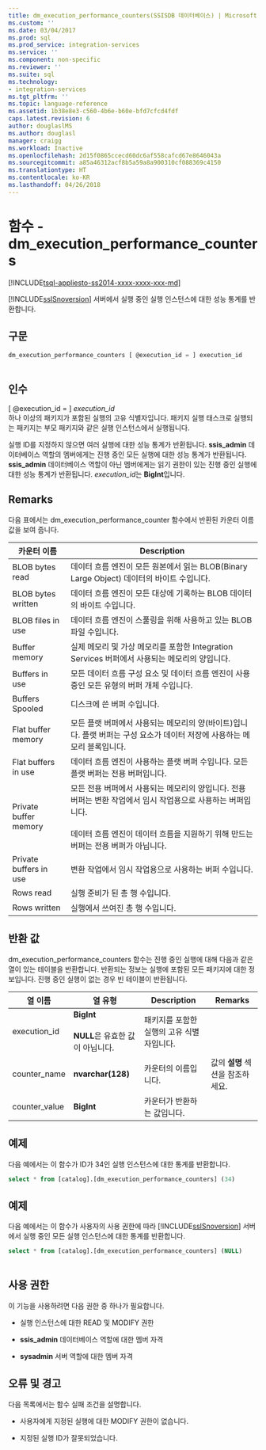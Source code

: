 ```yaml
---
title: dm_execution_performance_counters(SSISDB 데이터베이스) | Microsoft Docs
ms.custom: ''
ms.date: 03/04/2017
ms.prod: sql
ms.prod_service: integration-services
ms.service: ''
ms.component: non-specific
ms.reviewer: ''
ms.suite: sql
ms.technology:
- integration-services
ms.tgt_pltfrm: ''
ms.topic: language-reference
ms.assetid: 1b38e8e3-c560-4b6e-b60e-bfd7cfcd4fdf
caps.latest.revision: 6
author: douglaslMS
ms.author: douglasl
manager: craigg
ms.workload: Inactive
ms.openlocfilehash: 2d15f0865ccecd60dc6af558cafcd67e8646043a
ms.sourcegitcommit: a85a46312acf8b5a59a8a900310cf088369c4150
ms.translationtype: HT
ms.contentlocale: ko-KR
ms.lasthandoff: 04/26/2018
---
```

# <a name="functions---dmexecutionperformancecounters"></a>함수 - dm_execution_performance_counters
[!INCLUDE[tsql-appliesto-ss2014-xxxx-xxxx-xxx-md](../includes/tsql-appliesto-ss2014-xxxx-xxxx-xxx-md.md)]

  [!INCLUDE[ssISnoversion](../includes/ssisnoversion-md.md)] 서버에서 실행 중인 실행 인스턴스에 대한 성능 통계를 반환합니다.  
  
## <a name="syntax"></a>구문  
  
```sql  
dm_execution_performance_counters [ @execution_id = ] execution_id  
  
```  
  
## <a name="arguments"></a>인수  
 [ @execution_id = ] *execution_id*  
 하나 이상의 패키지가 포함된 실행의 고유 식별자입니다. 패키지 실행 태스크로 실행되는 패키지는 부모 패키지와 같은 실행 인스턴스에서 실행됩니다.  
  
 실행 ID를 지정하지 않으면 여러 실행에 대한 성능 통계가 반환됩니다. **ssis_admin** 데이터베이스 역할의 멤버에게는 진행 중인 모든 실행에 대한 성능 통계가 반환됩니다.  **ssis_admin** 데이터베이스 역할이 아닌 멤버에게는 읽기 권한이 있는 진행 중인 실행에 대한 성능 통계가 반환됩니다. *execution_id*는 **BigInt**입니다.  
  
## <a name="remarks"></a>Remarks  
 다음 표에서는 dm_execution_performance_counter 함수에서 반환된 카운터 이름 값을 보여 줍니다.  
  
|카운터 이름|Description|  
|------------------|-----------------|  
|BLOB bytes read|데이터 흐름 엔진이 모든 원본에서 읽는 BLOB(Binary Large Object) 데이터의 바이트 수입니다.|  
|BLOB bytes written|데이터 흐름 엔진이 모든 대상에 기록하는 BLOB 데이터의 바이트 수입니다.|  
|BLOB files in use|데이터 흐름 엔진이 스풀링을 위해 사용하고 있는 BLOB 파일 수입니다.|  
|Buffer memory|실제 메모리 및 가상 메모리를 포함한 Integration Services 버퍼에서 사용되는 메모리의 양입니다.|  
|Buffers in use|모든 데이터 흐름 구성 요소 및 데이터 흐름 엔진이 사용 중인 모든 유형의 버퍼 개체 수입니다.|  
|Buffers Spooled|디스크에 쓴 버퍼 수입니다.|  
|Flat buffer memory|모든 플랫 버퍼에서 사용되는 메모리의 양(바이트)입니다. 플랫 버퍼는 구성 요소가 데이터 저장에 사용하는 메모리 블록입니다.|  
|Flat buffers in use|데이터 흐름 엔진이 사용하는 플랫 버퍼 수입니다. 모든 플랫 버퍼는 전용 버퍼입니다.|  
|Private buffer memory|모든 전용 버퍼에서 사용되는 메모리의 양입니다. 전용 버퍼는 변환 작업에서 임시 작업용으로 사용하는 버퍼입니다.<br /><br /> 데이터 흐름 엔진이 데이터 흐름을 지원하기 위해 만드는 버퍼는 전용 버퍼가 아닙니다.|  
|Private buffers in use|변환 작업에서 임시 작업용으로 사용하는 버퍼 수입니다.|  
|Rows read|실행 준비가 된 총 행 수입니다.|  
|Rows written|실행에서 쓰여진 총 행 수입니다.|  
  
## <a name="return"></a>반환 값  
 dm_execution_performance_counters 함수는 진행 중인 실행에 대해 다음과 같은 열이 있는 테이블을 반환합니다. 반환되는 정보는 실행에 포함된 모든 패키지에 대한 정보입니다. 진행 중인 실행이 없는 경우 빈 테이블이 반환됩니다.  
  
|열 이름|열 유형|Description|Remarks|  
|-----------------|-----------------|-----------------|-------------|  
|execution_id|**BigInt**<br /><br /> **NULL**은 유효한 값이 아닙니다.|패키지를 포함한 실행의 고유 식별자입니다.||  
|counter_name|**nvarchar(128)**|카운터의 이름입니다.|값의 **설명** 섹션을 참조하세요.|  
|counter_value|**BigInt**|카운터가 반환하는 값입니다.||  
  
## <a name="example"></a>예제  
 다음 예에서는 이 함수가 ID가 34인 실행 인스턴스에 대한 통계를 반환합니다.  
  
```sql
select * from [catalog].[dm_execution_performance_counters] (34)  
```  
  
## <a name="example"></a>예제  
 다음 예에서는 이 함수가 사용자의 사용 권한에 따라 [!INCLUDE[ssISnoversion](../includes/ssisnoversion-md.md)] 서버에서 실행 중인 모든 실행 인스턴스에 대한 통계를 반환합니다.  
  
```sql
select * from [catalog].[dm_execution_performance_counters] (NULL)  
  
```  
  
## <a name="permissions"></a>사용 권한  
 이 기능을 사용하려면 다음 권한 중 하나가 필요합니다.  
  
-   실행 인스턴스에 대한 READ 및 MODIFY 권한  
  
-   **ssis_admin** 데이터베이스 역할에 대한 멤버 자격  
  
-   **sysadmin** 서버 역할에 대한 멤버 자격  
  
## <a name="errors-and-warnings"></a>오류 및 경고  
 다음 목록에서는 함수 실패 조건을 설명합니다.  
  
-   사용자에게 지정된 실행에 대한 MODIFY 권한이 없습니다.  
  
-   지정된 실행 ID가 잘못되었습니다.  
  
  
